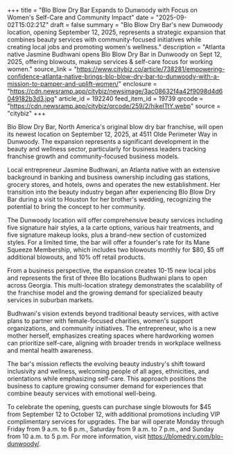 +++
title = "Blo Blow Dry Bar Expands to Dunwoody with Focus on Women's Self-Care and Community Impact"
date = "2025-09-02T15:02:21Z"
draft = false
summary = "Blo Blow Dry Bar's new Dunwoody location, opening September 12, 2025, represents a strategic expansion that combines beauty services with community-focused initiatives while creating local jobs and promoting women's wellness."
description = "Atlanta native Jasmine Budhwani opens Blo Blow Dry Bar in Dunwoody on Sept 12, 2025, offering blowouts, makeup services & self-care focus for working women."
source_link = "https://www.citybiz.co/article/738281/empowering-confidence-atlanta-native-brings-blo-blow-dry-bar-to-dunwoody-with-a-mission-to-pamper-and-uplift-women/"
enclosure = "https://cdn.newsramp.app/citybiz/newsimage/3ac08632f4a42f9098d4d6049182b3d3.jpg"
article_id = 192240
feed_item_id = 19739
qrcode = "https://cdn.newsramp.app/citybiz/qrcode/259/2/hikeITtY.webp"
source = "citybiz"
+++

<p>Blo Blow Dry Bar, North America's original blow dry bar franchise, will open its newest location on September 12, 2025, at 4511 Olde Perimeter Way in Dunwoody. The expansion represents a significant development in the beauty and wellness sector, particularly for business leaders tracking franchise growth and community-focused business models.</p><p>Local entrepreneur Jasmine Budhwani, an Atlanta native with an extensive background in banking and business ownership including gas stations, grocery stores, and hotels, owns and operates the new establishment. Her transition into the beauty industry began after experiencing Blo Blow Dry Bar during a visit to Houston for her brother's wedding, recognizing the potential to bring the concept to her community.</p><p>The Dunwoody location will offer comprehensive beauty services including five signature hair styles, a la carte options, various hair treatments, and five signature makeup looks, plus a brand-new section of customized styles. For a limited time, the bar will offer a founder's rate for its Mane Squeeze Membership, which includes two blowouts monthly for $80, $5 off additional blowouts, and 10% off retail products.</p><p>From a business perspective, the expansion creates 10-15 new local jobs and represents the first of three Blo locations Budhwani plans to open across Georgia. This multi-location strategy demonstrates the scalability of the franchise model and the growing demand for specialized beauty services in suburban markets.</p><p>Budhwani's vision extends beyond traditional beauty services, with active plans to partner with female-focused charities, women's support organizations, and community initiatives. The entrepreneur, who is a new mother herself, emphasizes creating spaces where hardworking women can prioritize self-care, aligning with broader trends in workplace wellness and mental health awareness.</p><p>The bar's mission reflects the evolving beauty industry's shift toward inclusivity and wellness, welcoming people of all ages, ethnicities, and orientations while emphasizing self-care. This approach positions the business to capture growing consumer demand for experiences that combine beauty services with emotional well-being.</p><p>To celebrate the opening, guests can purchase single blowouts for $45 from September 12 to October 12, with additional promotions including VIP complimentary services for upgrades. The bar will operate Monday through Friday from 9 a.m. to 6 p.m., Saturday from 9 a.m. to 7 p.m., and Sunday from 10 a.m. to 5 p.m. For more information, visit <a href="https://blomedry.com/blo-dunwoody/" rel="nofollow" target="_blank">https://blomedry.com/blo-dunwoody/</a>.</p>
